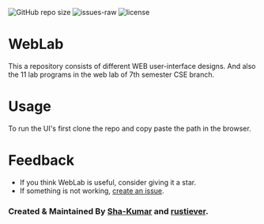 ![GitHub repo size](https://img.shields.io/github/repo-size/Sha-Kumar/WebLab)
![issues-raw](https://img.shields.io/github/issues-raw/Sha-Kumar/WebLab)
![license](https://img.shields.io/github/license/Sha-Kumar/WebLab)

# WebLab

This a repository consists of different WEB user-interface designs. And also the 11 lab programs in the web lab of 7th semester CSE branch.

# Usage

To run the UI's first clone the repo and copy paste the path in the browser.

# Feedback

- If you think WebLab is useful, consider giving it a star.
- If something is not working, [create an issue](https://github.com/Sha-Kumar/WebLab/issues/new).

### Created & Maintained By [Sha-Kumar](https://github.com/Sha-Kumar) and [rustiever](https://github.com/rustiever). 
